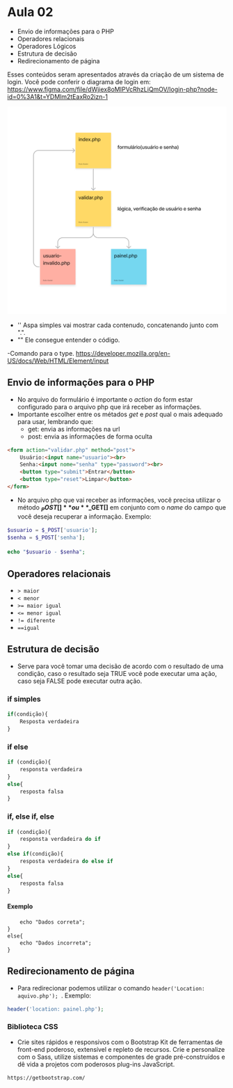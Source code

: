 # Aula 02
- Envio de informações para o PHP
- Operadores relacionais
- Operadores Lógicos
- Estrutura de decisão
- Redirecionamento de página

Esses conteúdos seram apresentados através da criação de um sistema de login. Você pode conferir o diagrama de login em: https://www.figma.com/file/dWjiex8oMIPVcRhzLiQmOV/login-php?node-id=0%3A1&t=YDMlm2tEaxRo2izn-1

![](login-php.png)

- '' Aspa simples vai mostrar cada contenudo, concatenando junto com ".". 
- "" Ele consegue entender o código.

-Comando para o type.
https://developer.mozilla.org/en-US/docs/Web/HTML/Element/input

## Envio de informações para o PHP
- No arquivo do formulário é importante o *action* do form estar configurado para o arquivo php que irá receber as informações.
- Importante escolher entre os métados *get* e *post* qual o mais adequado para usar, lembrando que:
    - get: envia as informações na url
    - post: envia as informações de forma oculta
```html
<form action="validar.php" method="post">
    Usuário:<input name="usuario"><br>
    Senha:<input nome="senha" type="password"><br>
    <button type="submit">Entrar</button>
    <button type="reset">Limpar</button>
</form>
```
- No arquivo php que vai receber as informações, você precisa utilizar o método **$_POST[]** ou **$_GET[]** em conjunto com o *name* do campo que você deseja recuperar a informação. Exemplo:
```php
$usuario = $_POST['usuario'];
$senha = $_POST['senha'];

echo "$usuario - $senha";
``` 

## Operadores relacionais
- `> maior`
- `< menor`
- `>= maior igual`
- `<= menor igual`
- `!= diferente`
- `==igual`

## Estrutura de decisão
- Serve para você tomar uma decisão de acordo com o resultado de uma condição, caso o resultado seja TRUE você pode executar uma ação, caso seja FALSE pode executar outra ação.

### if simples
```php
if(condição){
    Resposta verdadeira
}
```

### if else
```php
if (condição){
    responsta verdadeira
}
else{
    resposta falsa
}
```

### if, else if, else
```php
if (condição){
    responsta verdadeira do if
}
else if(condição){
    resposta verdadeira do else if
}
else{
    resposta falsa
}
```
#### Exemplo
```if($senha == 123 && $usuario == 'emerson'){
    echo "Dados correta";
}
else{
    echo "Dados incorreta";
}
```

## Redirecionamento de página
- Para redirecionar podemos utilizar o comando `header('Location: aquivo.php');
`. Exemplo:
```php
header('location: painel.php');
```
### Biblioteca CSS
- Crie sites rápidos e responsivos com o Bootstrap
Kit de ferramentas de front-end poderoso, extensível e repleto de recursos. Crie e personalize com o Sass, utilize sistemas e componentes de grade pré-construídos e dê vida a projetos com poderosos plug-ins JavaScript.
```
https://getbootstrap.com/
```